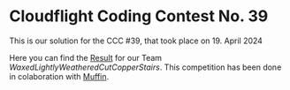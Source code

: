 # Cloudflight Coding Contest No. 39
This is our solution for the CCC #39, that took place on 19. April 2024

Here you can find the [Result](https://register.codingcontest.org/contest/5301/results?page.page=8&activeId=32864#32864) for our Team *WaxedLightlyWeatheredCutCopperStairs*.
This competition has been done in colaboration with [Muffin](https://github.com/xMuffin).
